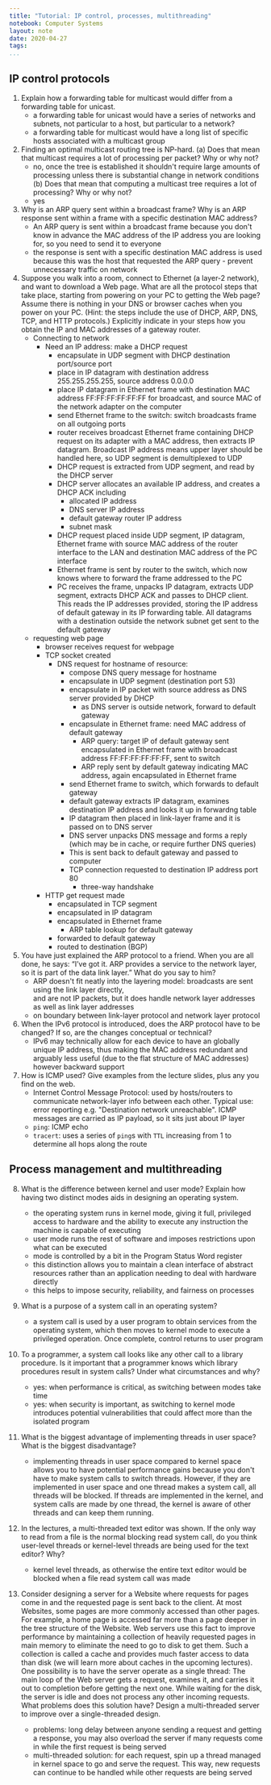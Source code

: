 ```yaml
---
title: "Tutorial: IP control, processes, multithreading"
notebook: Computer Systems
layout: note
date: 2020-04-27
tags: 
...
```



## IP control protocols

1. Explain how a forwarding table for multicast would differ from a forwarding table for unicast.
    - a forwarding table for unicast would have a series of networks and subnets, not particular to a host, but particular to a network?
    - a forwarding table for multicast would have a long list of specific hosts associated with a multicast group
2. Finding an optimal multicast routing tree is NP-hard.
(a) Does that mean that multicast requires a lot of processing per packet? Why or why
not?
    - no, once the tree is established it shouldn't require large amounts of processing unless there is
      substantial change in network conditions
(b) Does that mean that computing a multicast tree requires a lot of processing? Why or
why not?
    - yes
3. Why is an ARP query sent within a broadcast frame? Why is an ARP response sent within
a frame with a specific destination MAC address?
    - An ARP query is sent within a broadcast frame because you don't know in advance the MAC address
      of the IP address you are looking for, so you need to send it to everyone
    - the response is sent with a specific destination MAC address is used because this was the host that
      requested the ARP query - prevent unnecessary traffic on network
4. Suppose you walk into a room, connect to Ethernet (a layer-2 network), and want to download a Web page. What are all the protocol steps that take place, starting from powering on
your PC to getting the Web page? Assume there is nothing in your DNS or browser caches
when you power on your PC. (Hint: the steps include the use of DHCP, ARP, DNS, TCP,
and HTTP protocols.) Explicitly indicate in your steps how you obtain the IP and MAC
addresses of a gateway router.
    - Connecting to network
        - Need an IP address: make a DHCP request
          - encapsulate in UDP segment with DHCP destination port/source port
          - place in IP datagram with destination address 255.255.255.255, source address 0.0.0.0
          - place IP datagram in Ethernet frame with destination MAC address FF:FF:FF:FF:FF:FF for broadcast,
            and source MAC of the network adapter on the computer
          - send Ethernet frame to the switch: switch broadcasts frame on all outgoing ports
          - router receives broadcast Ethernet frame containing DHCP request on its adapter with a MAC address,
            then extracts IP datagram.  Broadcast IP address means upper layer should be handled here, so
            UDP segment is demultiplexed to UDP
          - DHCP request is extracted from UDP segment, and read by the DHCP server
          - DHCP server allocates an available IP address, and creates a DHCP ACK including
            - allocated IP address
            - DNS server IP address
            - default gateway router IP address
            - subnet mask
          - DHCP request placed inside UDP segment, IP datagram, Ethernet frame with source MAC address of the router interface to the
            LAN and destination MAC address of the PC interface
          - Ethernet frame is sent by router to the switch, which now knows where to forward the frame addressed to the PC
          - PC receives the frame, unpacks IP datagram, extracts UDP segment, extracts DHCP ACK and passes to DHCP client. This reads
            the IP addresses provided, storing the IP address of default gateway in its IP forwarding table. All datagrams with a destination
            outside the network subnet get sent to the default gateway
    - requesting web page
        - browser receives request for webpage
        - TCP socket created 
            - DNS request for hostname of resource:
                - compose DNS query message for hostname
                - encapsulate in UDP segment (destination port 53)
                - encapsulate in IP packet with source address as DNS server provided by DHCP
                    - as DNS server is outside network, forward to default gateway 
                - encapsulate in Ethernet frame: need MAC address of default gateway
                    - ARP query: target IP of default gateway sent encapsulated in Ethernet frame with broadcast address FF:FF:FF:FF:FF:FF,
                      sent to switch
                    - ARP reply sent by default gateway indicating MAC address, again encapsulated in Ethernet frame
                - send Ethernet frame to switch, which forwards to default gateway
                - default gateway extracts IP datagram, examines destination IP address and looks it up in forwardng table
                - IP datagram then placed in link-layer frame and it is passed on to DNS server
                - DNS server unpacks DNS message and forms a reply (which may be in cache, or require further DNS queries)
                - This is sent back to default gateway and passed to computer
                - TCP connection requested to destination IP address port 80
                    - three-way handshake
        - HTTP get request made
            - encapsulated in TCP segment
            - encapsulated in IP datagram
            - encapsulated in Ethernet frame
                - ARP table lookup for default gateway
            - forwarded to default gateway
            - routed to destination (BGP)
5. You have just explained the ARP protocol to a friend. When you are all done, he says: “I’ve
got it. ARP provides a service to the network layer, so it is part of the data link layer.”
What do you say to him?
    - ARP doesn't fit neatly into the layering model: broadcasts are sent using the link layer directly,  
      and are not IP packets, but it does handle network layer addresses as well as link layer addresses
    - on boundary between link-layer protocol and network layer protocol
6. When the IPv6 protocol is introduced, does the ARP protocol have to be changed? If so,
are the changes conceptual or technical?
    - IPv6 may technically allow for each device to have an globally unique IP address, thus
      making the MAC address redundant and arguably less useful (due to the flat structure of MAC addresses)
      however backward support
7. How is ICMP used? Give examples from the lecture slides, plus any you find on the web.
    - Internet Control Message Protocol: used by hosts/routers to communicate network-layer info between
      each other.  Typical use: error reporting e.g. "Destination network unreachable".  ICMP messages are 
      carried as IP payload, so it sits just about IP layer
    - `ping`: ICMP echo
    - `tracert`: uses a series of `ping`s with `TTL` increasing from 1 to determine all hops along the route

## Process management and multithreading

8. What is the difference between kernel and user mode? Explain how having two distinct
modes aids in designing an operating system.
    - the operating system runs in kernel mode, giving it full, privileged access to hardware and the
      ability to execute any instruction the machine is capable of executing
    - user mode runs the rest of software and imposes restrictions upon what can be executed
    - mode is controlled by a bit in the Program Status Word register
    - this distinction allows you to maintain a clean interface of abstract resources rather 
      than an application needing to deal with hardware directly
    - this helps to impose security, reliability, and fairness on processes

9. What is a purpose of a system call in an operating system?
    - a system call is used by a user program to obtain services from the operating system, which
      then moves to kernel mode to execute a privileged operation.  Once complete, control
      returns to user program
      
10. To a programmer, a system call looks like any other call to a library procedure. Is it
important that a programmer knows which library procedures result in system calls? Under
what circumstances and why?
    - yes: when performance is critical, as switching between modes take time
    - yes: when security is important, as switching to kernel mode introduces potential vulnerabilities that
      could affect more than the isolated program
11. What is the biggest advantage of implementing threads in user space? What is the biggest
disadvantage?
    - implementing threads in user space compared to kernel space allows you to have potential performance 
      gains because you don't have to make system calls to switch threads.  However, if they are implemented
      in user space and one thread makes a system call, all threads will be blocked.  If threads
      are implemented in the kernel, and system calls are made by one thread, the kernel is aware of other threads
      and can keep them running.
12. In the lectures, a multi-threaded text editor was shown. If the only way to read from a file is
the normal blocking read system call, do you think user-level threads or kernel-level threads
are being used for the text editor? Why?
    - kernel level threads, as otherwise the entire text editor would be blocked when a file read system call was made
13. Consider designing a server for a Website where requests for pages come in and the requested
page is sent back to the client. At most Websites, some pages are more commonly accessed
than other pages. For example, a home page is accessed far more than a page deeper in
the tree structure of the Website. Web servers use this fact to improve performance by
maintaining a collection of heavily requested pages in main memory to eliminate the need to
go to disk to get them. Such a collection is called a cache and provides much faster access
to data than disk (we will learn more about caches in the upcoming lectures).
One possibility is to have the server operate as a single thread: The main loop of the Web
server gets a request, examines it, and carries it out to completion before getting the next
one. While waiting for the disk, the server is idle and does not process any other incoming
requests. What problems does this solution have?
Design a multi-threaded server to improve over a single-threaded design.
    - problems: long delay between anyone sending a request and getting a response, you may also overload
      the server if many requests come in while the first request is being served
    - multi-threaded solution: for each request, spin up a thread managed in kernel space to go and serve 
      the request.  This way, new requests can continue to be handled while other requests are being served
